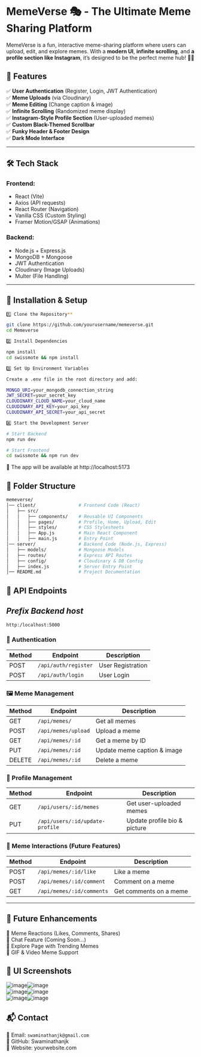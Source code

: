 # MemeVerse 🎭 - The Ultimate Meme Sharing Platform

MemeVerse is a fun, interactive meme-sharing platform where users can upload, edit, and explore memes. With a **modern UI**, **infinite scrolling**, and **a profile section like Instagram**, it’s designed to be the perfect meme hub! 🚀🔥

## **🚀 Features**

✅ **User Authentication** (Register, Login, JWT Authentication)  
✅ **Meme Uploads** (via Cloudinary)  
✅ **Meme Editing** (Change caption & image)  
✅ **Infinite Scrolling** (Randomized meme display)  
✅ **Instagram-Style Profile Section** (User-uploaded memes)  
✅ **Custom Black-Themed Scrollbar**  
✅ **Funky Header & Footer Design**  
✅ **Dark Mode Interface**

---

## **🛠 Tech Stack**

### **Frontend:**

- React (Vite)
- Axios (API requests)
- React Router (Navigation)
- Vanilla CSS (Custom Styling)
- Framer Motion/GSAP (Animations)

### **Backend:**

- Node.js + Express.js
- MongoDB + Mongoose
- JWT Authentication
- Cloudinary (Image Uploads)
- Multer (File Handling)

---

## **📌 Installation & Setup**

```sh
1️⃣ Clone the Repository**

git clone https://github.com/yourusername/memeverse.git
cd Memeverse

2️⃣ Install Dependencies

npm install
cd swissmote && npm install

3️⃣ Set Up Environment Variables

Create a .env file in the root directory and add:

MONGO_URI=your_mongodb_connection_string
JWT_SECRET=your_secret_key
CLOUDINARY_CLOUD_NAME=your_cloud_name
CLOUDINARY_API_KEY=your_api_key
CLOUDINARY_API_SECRET=your_api_secret

4️⃣ Start the Development Server

# Start Backend
npm run dev

# Start Frontend
cd swissmote && npm run dev
```

🚀 The app will be available at http://localhost:5173

## **📂 Folder Structure**

```bash
memeverse/
│── client/                # Frontend Code (React)
│   ├── src/
│   │   ├── components/    # Reusable UI Components
│   │   ├── pages/         # Profile, Home, Upload, Edit
│   │   ├── styles/        # CSS Stylesheets
│   │   ├── App.js         # Main React Component
│   │   ├── main.js        # Entry Point
│── server/                # Backend Code (Node.js, Express)
│   ├── models/            # Mongoose Models
│   ├── routes/            # Express API Routes
│   ├── config/            # Cloudinary & DB Config
│   ├── index.js           # Server Entry Point
│── README.md              # Project Documentation
```

## 📜 API Endpoints

## _Prefix Backend host_

`http:/localhost:5000`

### 🔐 Authentication

| Method | Endpoint             | Description       |
| ------ | -------------------- | ----------------- |
| POST   | `/api/auth/register` | User Registration |
| POST   | `/api/auth/login`    | User Login        |

### 🖼 Meme Management

| Method | Endpoint            | Description                 |
| ------ | ------------------- | --------------------------- |
| GET    | `/api/memes/`       | Get all memes               |
| POST   | `/api/memes/upload` | Upload a meme               |
| GET    | `/api/memes/:id`    | Get a meme by ID            |
| PUT    | `/api/memes/:id`    | Update meme caption & image |
| DELETE | `/api/memes/:id`    | Delete a meme               |

### 👤 Profile Management

| Method | Endpoint                        | Description                  |
| ------ | ------------------------------- | ---------------------------- |
| GET    | `/api/users/:id/memes`          | Get user-uploaded memes      |
| PUT    | `/api/users/:id/update-profile` | Update profile bio & picture |

### 🔄 Meme Interactions (Future Features)

| Method | Endpoint                  | Description            |
| ------ | ------------------------- | ---------------------- |
| POST   | `/api/memes/:id/like`     | Like a meme            |
| POST   | `/api/memes/:id/comment`  | Comment on a meme      |
| GET    | `/api/memes/:id/comments` | Get comments on a meme |

---

## **🎯 Future Enhancements**

📌 Meme Reactions (Likes, Comments, Shares)\
📌 Chat Feature (Coming Soon...)\
📌 Explore Page with Trending Memes\
📌 GIF & Video Meme Support

## **🎨 UI Screenshots**

![image](https://github.com/user-attachments/assets/0bd1866c-3e51-46af-8b82-716339836e70)![image](https://github.com/user-attachments/assets/87e12697-9088-4c67-97c7-51989c7c9180)\
![image](https://github.com/user-attachments/assets/528db414-9d90-420f-9002-121d611b889e)![image](https://github.com/user-attachments/assets/a976609a-fc2b-4f09-8baf-2d3e8eae5882)\
![image](https://github.com/user-attachments/assets/cd6274f3-5e31-4659-95d9-d45d3fa3884f)![image](https://github.com/user-attachments/assets/b76c2900-f572-4092-9411-99e5e2ed1f6b)

## **📬 Contact**

📧 Email: `swaminathanjk@gmail.com`\
🐙 GitHub: Swaminathanjk\
🔗 Website: yourwebsite.com
